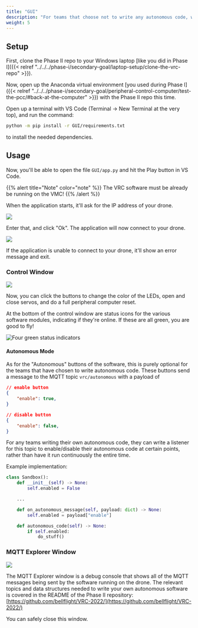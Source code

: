 ```yaml
---
title: "GUI"
description: "For teams that choose not to write any autonomous code, we have provided a small desktop app to help control the peripherals connected to the PCC."
weight: 5
---
```


## Setup

First, clone the Phase II repo to your Windows laptop
[like you did in Phase I]({{< relref "../../../phase-i/secondary-goal/laptop-setup/clone-the-vrc-repo" >}}).

Now, open up the Anaconda virtual environment
[you used during Phase I]({{< relref "../../../phase-i/secondary-goal/peripheral-control-computer/test-the-pcc/#back-at-the-computer" >}})
with the Phase II repo this time.

Open up a terminal with VS Code (Terminal -> New Terminal at the very top),
and run the command:

```bash
python -m pip install -r GUI/requirements.txt
```

to install the needed dependencies.

## Usage

Now, you'll be able to open the file `GUI/app.py` and hit the Play button in VS Code.

{{% alert title="Note" color="note" %}}
The VRC software must be already be running on the VMC!
{{% /alert %}}

When the application starts, it'll ask for the IP address of your drone.

![](image.png)

Enter that, and click "Ok". The application will now connect to your drone.

![](image1.png)

If the application is unable to connect to your drone,
it'll show an error message and exit.

### Control Window

![](image2.png)

Now, you can click the buttons to change the color of the LEDs,
open and close servos, and do a full peripheral computer reset.

At the bottom of the control window are status icons for the various
software modules, indicating if they're online. If these are all green,
you are good to fly!

![Four green status indicators](image3.png)

#### Autonomous Mode

As for the "Autonomous" buttons of the software,
this is purely optional for the teams that have chosen to write autonomous code.
These buttons send a message to the MQTT topic `vrc/autonomous` with a payload of

```json
// enable button
{
    "enable": true,
}

// disable button
{
    "enable": false,
}
```

For any teams writing their own autonomous code,
they can write a listener for this topic to enable/disable their
autonomous code at certain points, rather than have it run continuously
the entire time.

Example implementation:

```python
class Sandbox():
    def __init__(self) -> None:
        self.enabled = False

    ...

    def on_autonomous_message(self, payload: dict) -> None:
        self.enabled = payload["enable"]

    def autonomous_code(self) -> None:
        if self.enabled:
            do_stuff()
```

### MQTT Explorer Window

![](image4.png)

The MQTT Explorer window is a debug console that shows all of
the MQTT messages being sent by the software running on the drone.
The relevant topics and data structures needed to write your own
autonomous software is covered in the README of the Phase II repository:
[https://github.com/bellflight/VRC-2022/](https://github.com/bellflight/VRC-2022/)

You can safely close this window.
